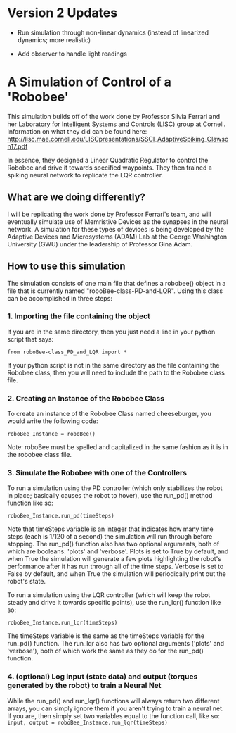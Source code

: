 # Version 2 Updates

* Run simulation through non-linear dynamics (instead of linearized dynamics; more realistic)

* Add observer to handle light readings
 

# A Simulation of Control of a 'Robobee'

This simulation builds off of the work done by Professor Silvia Ferrari and her Laboratory for Intelligent Systems and Controls (LISC) group at Cornell. Information on what they did can be found here: http://lisc.mae.cornell.edu/LISCpresentations/SSCI_AdaptiveSpiking_Clawson17.pdf

In essence, they designed a Linear Quadratic Regulator to control the Robobee and drive it towards specified waypoints. They then trained a spiking neural network to replicate the LQR controller. 

## What are we doing differently?

I will be replicating the work done by Professor Ferrari's team, and will eventually simulate use of Memristive Devices as the synapses in the neural network. A simulation for these types of devices is being developed by the Adaptive Devices and Microsystems (ADAM) Lab at the George Washington University (GWU) under the leadership of Professor Gina Adam. 


## How to use this simulation

The simulation consists of one main file that defines a robobee() object in a file that is currently named "roboBee-class-PD-and-LQR". Using this class can be accomplished in three steps:

### 1. Importing the file containing the object

If you are in the same directory, then you just need a line in your python script that says:

`from roboBee-class_PD_and_LQR import *`

If your python script is not in the same directory as the file containing the Robobee class, then you will need to include the path to the Robobee class file.

### 2. Creating an Instance of the Robobee Class

To create an instance of the Robobee Class named cheeseburger, you would write the following code:

`roboBee_Instance = roboBee()`

Note: roboBee must be spelled and capitalized in the same fashion as it is in the robobee class file.

### 3. Simulate the Robobee with one of the Controllers

To run a simulation using the PD controller (which only stabilizes the robot in place; basically causes the robot to hover), use the run_pd() method function like so:

`roboBee_Instance.run_pd(timeSteps)`

Note that timeSteps variable is an integer that indicates how many time steps (each is 1/120 of a second) the simulation will run through before stopping. The run_pd() function also has two optional arguments, both of which are booleans: 'plots' and 'verbose'. Plots is set to True by default, and when True the simulation will generate a few plots highlighting the robot's performance after it has run through all of the time steps. Verbose is set to False by default, and when True the simulation will periodically print out the robot's state.

To run a simulation using the LQR controller (which will keep the robot steady and drive it towards specific points), use the run_lqr() function like so:

`roboBee_Instance.run_lqr(timeSteps)`

The timeSteps variable is the same as the timeSteps variable for the run_pd() function. The run_lqr also has two optional arguments ('plots' and 'verbose'), both of which work the same as they do for the run_pd() function.

### 4. (optional) Log input (state data) and output (torques generated by the robot) to train a Neural Net

While the run_pd() and run_lqr() functions will always return two different arrays, you can simply ignore them if you aren't trying to train a neural net. If you are, then simply set two variables equal to the function call, like so:
`input, output = roboBee_Instance.run_lqr(timeSteps)`
	



